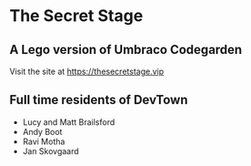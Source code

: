 # The Secret Stage
## A Lego version of Umbraco Codegarden

Visit the site at https://thesecretstage.vip

## Full time residents of DevTown
- Lucy and Matt Brailsford
- Andy Boot
- Ravi Motha
- Jan Skovgaard
